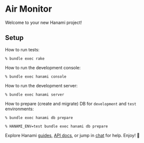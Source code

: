 # Air Monitor

Welcome to your new Hanami project!

## Setup

How to run tests:

```
% bundle exec rake
```

How to run the development console:

```
% bundle exec hanami console
```

How to run the development server:

```
% bundle exec hanami server
```

How to prepare (create and migrate) DB for `development` and `test` environments:

```
% bundle exec hanami db prepare

% HANAMI_ENV=test bundle exec hanami db prepare
```

Explore Hanami [guides](http://hanamirb.org/guides/), [API docs](http://docs.hanamirb.org/1.3.1/), or jump in [chat](http://chat.hanamirb.org) for help. Enjoy! 🌸

